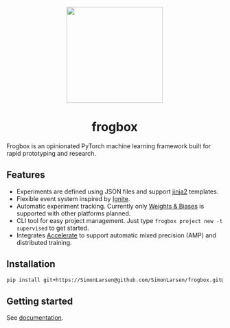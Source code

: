 <p align="center">
    <img src="https://simonlarsen.github.io/frogbox/logo.png" width="224">
</p>
<h1 align="center">
    frogbox
</h1>

Frogbox is an opinionated PyTorch machine learning framework built for rapid prototyping and research.

## Features

* Experiments are defined using JSON files and support [jinja2](https://jinja.palletsprojects.com) templates.
* Flexible event system inspired by [Ignite](https://pytorch.org/ignite).
* Automatic experiment tracking. Currently only [Weights & Biases](https://wandb.ai/) is supported with other platforms planned.
* CLI tool for easy project management. Just type `frogbox project new -t supervised` to get started.
* Integrates [Accelerate](https://huggingface.co/docs/accelerate/index) to support automatic mixed precision (AMP) and distributed training.

## Installation

```sh
pip install git+https://SimonLarsen@github.com/SimonLarsen/frogbox.git@v0.5.1
```

## Getting started

See [documentation](https://simonlarsen.github.io/frogbox).
